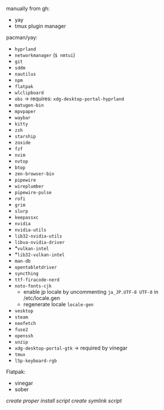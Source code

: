 manually from gh:
- yay
- tmux plugin manager

pacman/yay:
- `hyprland`
- `networkmanager` (`$ nmtui`)
- `git`
- `sddm`
- `nautilus`
- `npm`
- `flatpak`
- `wlclipboard`
- `obs` -> requires: `xdg-desktop-portal-hyprland`
- `matugen-bin`
- `mpvpaper`
- `waybar`
- `kitty`
- `zsh`
- `starship`
- `zoxide`
- `fzf`
- `nvim`
- `nvtop`
- `btop`
- `zen-browser-bin`
- `pipewire`
- `wireplumber`
- `pipewire-pulse`
- `rofi`
- `grim`
- `slurp`
- `keepassxc`
- `nvidia`
- `nvidia-utils`
- `lib32-nvidia-utils`
- `libva-nvidia-driver`
- *`vulkan-intel`
- *`lib32-vulkan-intel`
- `man-db`
- `opentabletdriver`
- `syncthing`
- `ttf-firacode-nerd`
- `noto-fonts-cjk`
    - enable jp locale by uncommenting `ja_JP.UTF-8 UTF-8` in /etc/locale.gen
    - regenerate locale `locale-gen`
- `vesktop`
- `steam`
- `neofetch`
- `fuse2`
- `openssh`
- `unzip`
- `xdg-desktop-portal-gtk` -> required by vinegar
- `tmux`
- `l5p-keyboard-rgb`

Flatpak:
- vinegar
- sober

*create proper install script*
*create symlink script*
